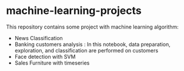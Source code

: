# machine-learning-projects
This repository contains some project with machine learning algorithm:
* News Classification
* Banking customers analysis : In this notebook, data preparation, exploration, and classification are performed on customers
* Face detection with SVM
* Sales Furniture with timeseries

